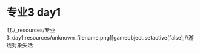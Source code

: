 # 专业3 day1


![[./_resources/专业3_day1.resources/unknown_filename.png]]gameobject.setactive(false);//游戏对象失活


